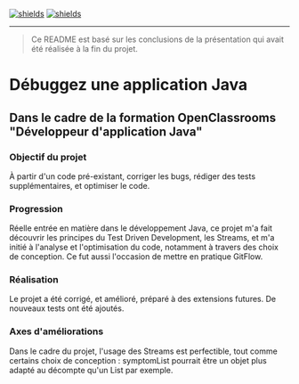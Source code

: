 [![shields](https://img.shields.io/badge/project%20status-validated-deepgreen)](https://shields.io/)
[![shields](https://img.shields.io/badge/made%20with-java-orange)](https://shields.io/)
____________________
> Ce README est basé sur les conclusions de la présentation qui avait été réalisée à la fin du projet.

# Débuggez une application Java
## Dans le cadre de la formation OpenClassrooms "Développeur d'application Java"
### Objectif du projet
À partir d'un code pré-existant, corriger les bugs, rédiger des tests supplémentaires, et optimiser le code.

### Progression
Réelle entrée en matière dans le développement Java, ce projet m'a fait découvrir les principes du Test Driven Development, les Streams, et m'a initié à l'analyse et l'optimisation du code, notamment à travers des choix de conception. Ce fut aussi l'occasion de mettre en pratique GitFlow.

### Réalisation
Le projet a été corrigé, et amélioré, préparé à des extensions futures. De nouveaux tests ont été ajoutés.

### Axes d'améliorations
Dans le cadre du projet, l'usage des Streams est perfectible, tout comme certains choix de conception : symptomList pourrait être un objet plus adapté au décompte qu'un List<Symptom> par exemple.
  
